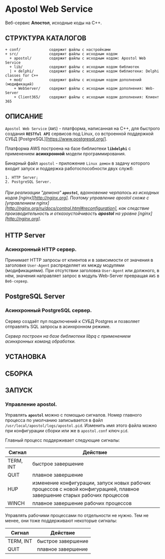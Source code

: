 Apostol Web Service
=

Веб-сервис **Апостол**, исходные коды на C++.

СТРУКТУРА КАТАЛОГОВ
-

    + conf/             содержит файлы с настройками
    + src/              содержит файлы с исходным кодом
      + apostol/        содержит файлы с исходным кодом: Apostol Web Service
      + lib/            содержит файлы с исходным кодом библиотек
      | + delphi/       содержит файлы с исходным кодом библиотеки: Delphi classes for C++
      + mod/            содержит файлы с исходным кодом дополнений (модификаций)
        + WebServer/    содержит файлы с исходным кодом дополнения: Web-Server
        + Client365/    содержит файлы с исходным кодом дополнения: Клиент 365

ОПИСАНИЕ
-

`Apostol Web Service` (`AWS`) - платформа, написанная на C++, для быстрого создания **`RESTful API`** 
сервисов под Linux, со встроенной поддержкой СУБД [PostgreSQL][https://www.postgresql.org/].

Платформа AWS построена на базе библиотеки **`libdelphi`** с применением **асинхронной** модели программирования.

Бинарный файл `apostol` - приложение `Linux демон` в задачу которого входит запуск и поддержка работоспособности
двух служб:

~~~
1. HTTP Server;
2. PostgreSQL Server.
~~~

###### При реализации _"демона"_ **`apostol`**, вдохновение черпалось из исходных кодов [nginx][http://nginx.org]. Поэтому управление apostol схоже с [управлением nginx][http://nginx.org/ru/docs/control.html#reconfiguration], как следствие производительность и отказоустойчивость **apostol** на уровне [nginx][http://nginx.org].

## HTTP Server

### **Асинхронный HTTP сервер**.

Принимает HTTP запросы от клиентов и в зависимости от значения в заголовке `User-Agent` распределяет их между модулями 
(модификациями). При отсутствии заголовка `User-Agent` или должного, в нём, значения направляет запрос в модуль 
Web-Server превращая `AWS` в `Веб-сервер`.

## PostgreSQL Server

### **Асинхронный PostgreSQL сервер**.
	
Сервер создаёт пул подключений к СУБД Postgres и позволяет отправлять SQL запросы в асинхронном режиме.

*Сервер построен на базе библиотеки *libpq* с применением асинхронных команд обработки.*
	
УСТАНОВКА
-


СБОРКА
-


ЗАПУСК
-

### **Управление apostol**.

Управлять **`apostol`** можно с помощью сигналов.
Номер главного процесса по умолчанию записывается в файл `/usr/local/apostol/logs/apostol.pid`. 
Изменить имя этого файла можно при конфигурации сборки или же в `apostol.conf` ключ `pid`. 

Главный процесс поддерживает следующие сигналы:

|Сигнал   |Действие          |
|---------|------------------|
|TERM, INT|быстрое завершение|
|QUIT     |плавное завершение|
|HUP	  |изменение конфигурации, запуск новых рабочих процессов с новой конфигурацией, плавное завершение старых рабочих процессов|
|WINCH    |плавное завершение рабочих процессов|	

Управлять рабочими процессами по отдельности не нужно. Тем не менее, они тоже поддерживают некоторые сигналы:

|Сигнал   |Действие          |
|---------|------------------|
|TERM, INT|быстрое завершение|
|QUIT	  |плавное завершение|
